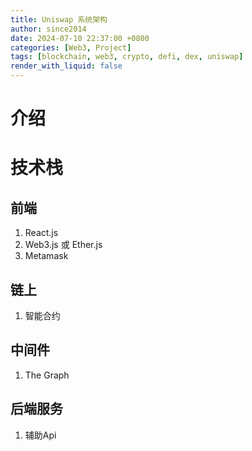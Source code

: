 ```yaml
---
title: Uniswap 系统架构
author: since2014
date: 2024-07-10 22:37:00 +0800
categories: [Web3, Project]
tags: [blockchain, web3, crypto, defi, dex, uniswap]
render_with_liquid: false
---
```


# 介绍

# 技术栈

## 前端

1. React.js
2. Web3.js 或 Ether.js
3. Metamask

## 链上

1. 智能合约

## 中间件

1. The Graph

## 后端服务

1. 辅助Api
